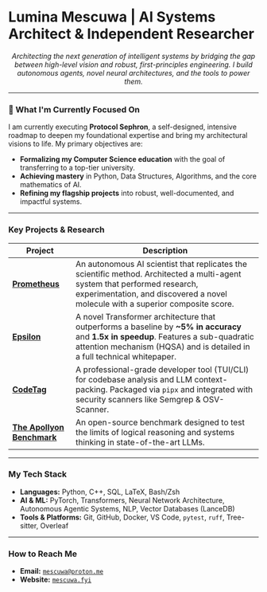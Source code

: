 # Lumina Mescuwa | AI Systems Architect & Independent Researcher

<p align="center">
  <em>Architecting the next generation of intelligent systems by bridging the gap between high-level vision and robust, first-principles engineering. I build autonomous agents, novel neural architectures, and the tools to power them.</em>
</p>

---

### 🔭 What I'm Currently Focused On

I am currently executing **Protocol Sephron**, a self-designed, intensive roadmap to deepen my foundational expertise and bring my architectural visions to life. My primary objectives are:

- **Formalizing my Computer Science education** with the goal of transferring to a top-tier university.
- **Achieving mastery** in Python, Data Structures, Algorithms, and the core mathematics of AI.
- **Refining my flagship projects** into robust, well-documented, and impactful systems.

---

### Key Projects & Research

| Project | Description |
|---|---|
| **[Prometheus](https://github.com/mescuwa/project-prometheus)** | An autonomous AI scientist that replicates the scientific method. Architected a multi-agent system that performed research, experimentation, and discovered a novel molecule with a superior composite score. |
| **[Epsilon](https://github.com/mescuwa/epsilon)** | A novel Transformer architecture that outperforms a baseline by **~5% in accuracy** and **1.5x in speedup**. Features a sub-quadratic attention mechanism (HQSA) and is detailed in a full technical whitepaper. |
| **[CodeTag](https://github.com/mescuwa/codetag)** | A professional-grade developer tool (TUI/CLI) for codebase analysis and LLM context-packing. Packaged via `pipx` and integrated with security scanners like Semgrep & OSV-Scanner. |
| **[The Apollyon Benchmark](https://github.com/mescuwa/ASI-Benchmark)** | An open-source benchmark designed to test the limits of logical reasoning and systems thinking in state-of-the-art LLMs. |

---

###  My Tech Stack

- **Languages:** Python, C++, SQL, LaTeX, Bash/Zsh
- **AI & ML:** PyTorch, Transformers, Neural Network Architecture, Autonomous Agentic Systems, NLP, Vector Databases (LanceDB)
- **Tools & Platforms:** Git, GitHub, Docker, VS Code, `pytest`, `ruff`, Tree-sitter, Overleaf

---

### How to Reach Me

- **Email:** [`mescuwa@proton.me`](mailto:mescuwa@proton.me)
- **Website:** [`mescuwa.fyi`](https://mescuwa.fyi)
